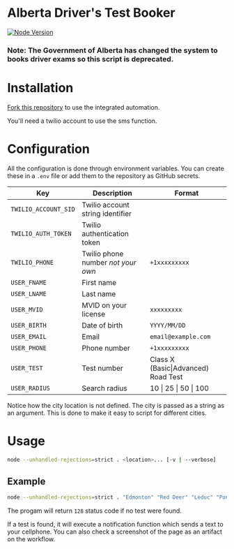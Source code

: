 # Alberta Driver's Test Booker
[![Node Version](https://img.shields.io/node/v/puppeteer)](https://nodejs.org/en/download/)

### Note: The Government of Alberta has changed the system to books driver exams so this script is deprecated.

# Installation
[Fork this repository](https://github.com/giancarlopernudisegura/driver-test-booker/fork) to use the integrated automation.

You'll need a twilio account to use the sms function.

# Configuration
All the configuration is done through environment variables.
You can create these in a `.env` file or add them to the repository as GitHub secrets.

| Key                  | Description                        | Format                              |
|----------------------|------------------------------------|-------------------------------------|
| `TWILIO_ACCOUNT_SID` | Twilio account string identifier   |                                     |
| `TWILIO_AUTH_TOKEN`  | Twilio authentication token        |                                     |
| `TWILIO_PHONE`       | Twilio phone number *not your own* | `+1xxxxxxxxx`                       |
| `USER_FNAME`         | First name                         |                                     |
| `USER_LNAME`         | Last name                          |                                     |
| `USER_MVID`          | MVID on your license               | `xxxxxxxxx`                         |
| `USER_BIRTH`         | Date of birth                      | `YYYY/MM/DD`                        |
| `USER_EMAIL`         | Email                              | `email@example.com`                 |
| `USER_PHONE`         | Phone number                       | `+1xxxxxxxxx`                       |
| `USER_TEST`          | Test number                        | Class X (Basic\|Advanced) Road Test |
| `USER_RADIUS`        | Search radius                      | 10 \| 25 \| 50 \| 100               |

Notice how the city location is not defined.
The city is passed as a string as an argument.
This is done to make it easy to script for different cities.

# Usage
```sh
node --unhandled-rejections=strict . <location>... [-v | --verbose]
```

## Example
```sh
node --unhandled-rejections=strict . "Edmonton" "Red Deer" "Leduc" "Ponoka" "Legal"
```

The progam will return `128` status code if no test were found.

If a test is found, it will execute a notification function which sends a text to your cellphone. You can also check a screenshot of the page as an artifact on the workflow.
